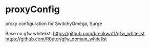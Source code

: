 # proxyConfig
proxy configuration for SwitchyOmega, Surge

Base on gfw whitelist:
https://github.com/breakwa11/gfw_whitelist
https://github.com/R0uter/gfw_domain_whitelist
